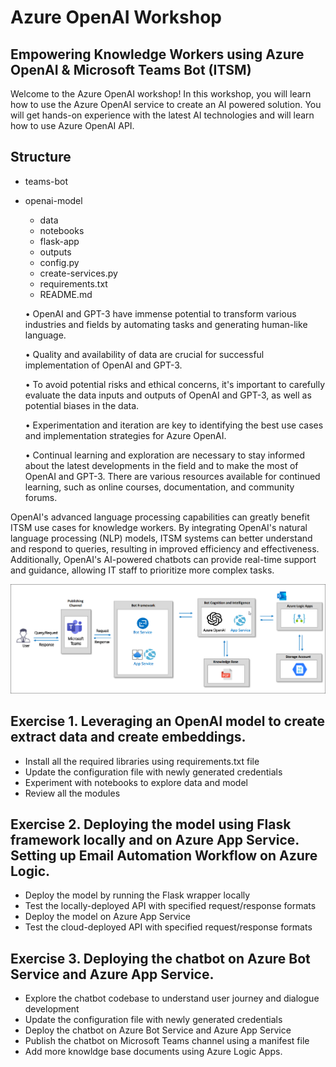 # Azure OpenAI Workshop
## Empowering Knowledge Workers using Azure OpenAI & Microsoft Teams Bot (ITSM)

Welcome to the Azure OpenAI workshop! In this workshop, you will learn how to use the Azure OpenAI service to create an AI powered solution. You will get hands-on experience with the latest AI technologies and will learn how to use Azure OpenAI API.

## Structure
- teams-bot
- openai-model
  - data
  - notebooks
  - flask-app
  - outputs
  - config.py
  - create-services.py
  - requirements.txt
  - README.md

  • OpenAI and GPT-3 have immense potential to transform various industries 
  and fields by automating tasks and generating human-like language. 
  
  • Quality and availability of data are crucial for successful implementation of 
  OpenAI and GPT-3. 
  
  • To avoid potential risks and ethical concerns, it's important to carefully 
  evaluate the data inputs and outputs of OpenAI and GPT-3, as well as 
  potential biases in the data. 
  
  • Experimentation and iteration are key to identifying the best use cases and 
  implementation strategies for Azure OpenAI.
  
  • Continual learning and exploration are necessary to stay informed about the 
  latest developments in the field and to make the most of OpenAI and GPT-3. 
  There are various resources available for continued learning, such as online 
  courses, documentation, and community forums. 
  
OpenAI's advanced language processing capabilities can greatly benefit ITSM use cases for knowledge workers. By integrating OpenAI's natural language
processing (NLP) models, ITSM systems can better understand and respond to queries, resulting in improved efficiency and effectiveness. Additionally,
OpenAI's AI-powered chatbots can provide real-time support and guidance, allowing IT staff to prioritize more complex tasks.

 ![](Images/diagram.png)
 
## Exercise 1. Leveraging an OpenAI model to create extract data and create embeddings.
  - Install all the required libraries using requirements.txt file
  - Update the configuration file with newly generated credentials 
  - Experiment with notebooks to explore data and model 
  - Review all the modules

## Exercise 2. Deploying the model using Flask framework locally and on Azure App Service. Setting up Email Automation Workflow on Azure Logic.
  - Deploy the model by running the Flask wrapper locally
  - Test the locally-deployed API with specified request/response formats
  - Deploy the model on Azure App Service
  - Test the cloud-deployed API with specified request/response formats

## Exercise 3. Deploying the chatbot on Azure Bot Service and Azure App Service. 
  - Explore the chatbot codebase to understand user journey and dialogue development 
  - Update the configuration file with newly generated credentials 
  - Deploy the chatbot on Azure Bot Service and Azure App Service
  - Publish the chatbot on Microsoft Teams channel using a manifest file
  - Add more knowldge base documents using Azure Logic Apps.

